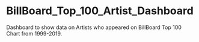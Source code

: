 # BillBoard_Top_100_Artist_Dashboard
Dashboard to show data on Artists who appeared on BillBoard Top 100 Chart from 1999-2019.
